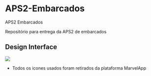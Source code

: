 # APS2-Embarcados

APS2 Embarcados

Repositório para entrega da APS2 de embarcados

## Design Interface
![](/designAPS2.png)
- Todos os icones usados foram retirados da plataforma MarvelApp
